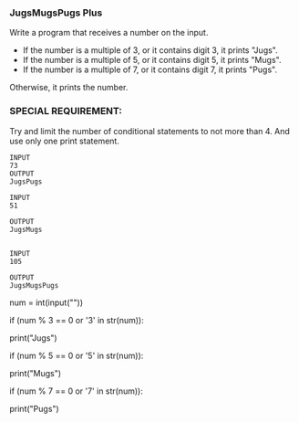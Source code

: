 ### JugsMugsPugs Plus
Write a program that receives a number on the input.

  - If the number is a multiple of 3, or it contains digit 3, it prints "Jugs". 
  - If the number is a multiple of 5, or it contains digit 5, it prints "Mugs".
  - If the number is a multiple of 7, or it contains digit 7, it prints "Pugs".

Otherwise, it prints the number.

### SPECIAL REQUIREMENT: 
Try and limit the number of conditional statements to not more than 4. 
And use only one print statement.

```
INPUT 
73 
OUTPUT
JugsPugs

INPUT 
51  

OUTPUT
JugsMugs


INPUT 
105

OUTPUT 
JugsMugsPugs

```

num = int(input(""))

if (num % 3 == 0 or '3' in str(num)):

print("Jugs")

if (num % 5 == 0 or '5' in str(num)):

print("Mugs")

if (num % 7 == 0 or '7' in str(num)):

print("Pugs")

